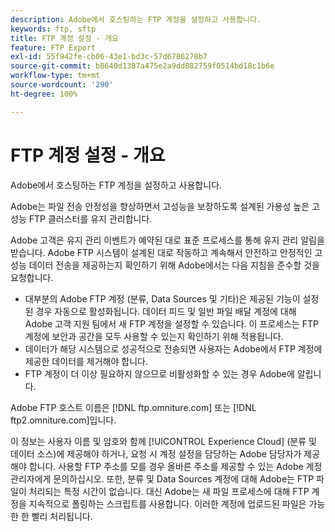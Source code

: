 ```yaml
---
description: Adobe에서 호스팅하는 FTP 계정을 설정하고 사용합니다.
keywords: ftp, sftp
title: FTP 계정 설정 - 개요
feature: FTP Export
exl-id: 55f942fe-cb06-43e1-bd3c-57d6786278b7
source-git-commit: b8640d1387a475e2a9dd082759f0514bd18c1b6e
workflow-type: tm+mt
source-wordcount: '290'
ht-degree: 100%

---
```


# FTP 계정 설정 - 개요

Adobe에서 호스팅하는 FTP 계정을 설정하고 사용합니다.

Adobe는 파일 전송 안정성을 향상하면서 고성능을 보장하도록 설계된 가용성 높은 고성능 FTP 클러스터를 유지 관리합니다.

Adobe 고객은 유지 관리 이벤트가 예약된 대로 표준 프로세스를 통해 유지 관리 알림을 받습니다. Adobe FTP 시스템이 설계된 대로 작동하고 계속해서 안전하고 안정적인 고성능 데이터 전송을 제공하는지 확인하기 위해 Adobe에서는 다음 지침을 준수할 것을 요청합니다.

* 대부분의 Adobe FTP 계정 (분류, Data Sources 및 기타)은 제공된 기능이 설정된 경우 자동으로 활성화됩니다. 데이터 피드 및 일반 파일 배달 계정에 대해 Adobe 고객 지원 팀에서 새 FTP 계정을 설정할 수 있습니다. 이 프로세스는 FTP 계정에 보안과 공간을 모두 사용할 수 있는지 확인하기 위해 적용됩니다.
* 데이터가 해당 시스템으로 성공적으로 전송되면 사용자는 Adobe에서 FTP 계정에 제공한 데이터를 제거해야 합니다.
* FTP 계정이 더 이상 필요하지 않으므로 비활성화할 수 있는 경우 Adobe에 알립니다.

Adobe FTP 호스트 이름은 [!DNL ftp.omniture.com] 또는 [!DNL ftp2.omniture.com]입니다.

이 정보는 사용자 이름 및 암호와 함께 [!UICONTROL Experience Cloud]  (분류 및 데이터 소스)에 제공해야 하거나, 요청 시 계정 설정을 담당하는 Adobe 담당자가 제공해야 합니다. 사용할 FTP 주소를 모를 경우 올바른 주소를 제공할 수 있는 Adobe 계정 관리자에게 문의하십시오. 또한, 분류 및 Data Sources 계정에 대해 Adobe는 FTP 파일이 처리되는 특정 시간이 없습니다. 대신 Adobe는 새 파일 프로세스에 대해 FTP 계정을 지속적으로 폴링하는 스크립트를 사용합니다. 이러한 계정에 업로드된 파일은 가능한 한 빨리 처리됩니다.
